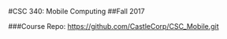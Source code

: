 #CSC 340: Mobile Computing
##Fall 2017

###Course Repo:
https://github.com/CastleCorp/CSC_Mobile.git
